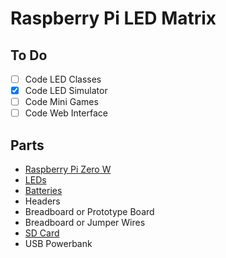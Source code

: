# Raspberry Pi LED Matrix

## To Do

- [ ] Code LED Classes
- [x] Code LED Simulator
- [ ] Code Mini Games
- [ ] Code Web Interface

## Parts

- [Raspberry Pi Zero W](https://thepihut.com/products/raspberry-pi-zero-w?src=raspberrypi)
- [LEDs](https://www.amazon.co.uk/BTF-LIGHTING-WS2812B-5050SMD-Heatsink-WS2811/dp/B088K8DVMQ/ref=sr_1_23?dchild=1&keywords=WS2812b%2B4x32&qid=1620316155&sr=8-23&th=1)
- [Batteries](https://www.amazon.co.uk/Duracell-Industrial-Battery-Alkaline-Replaces/dp/B00TYGVRLC/ref=sr_1_4?crid=3GWZL3BTCPW2C&dchild=1&keywords=duracell+industrial+batteries+D&qid=1620317078&sprefix=Dura%2Caps%2C171&sr=8-4)
- Headers
- Breadboard or Prototype Board
- Breadboard or Jumper Wires
- [SD Card](https://www.amazon.co.uk/SanDisk-microSDHC-Adapter-Performance-SDSQUA4-032G-GN6MA/dp/B08GY9NYRM/ref=sr_1_3?dchild=1&keywords=micro%2Bsd%2Bcards&qid=1620318362&sr=8-3&th=1)
- USB Powerbank

